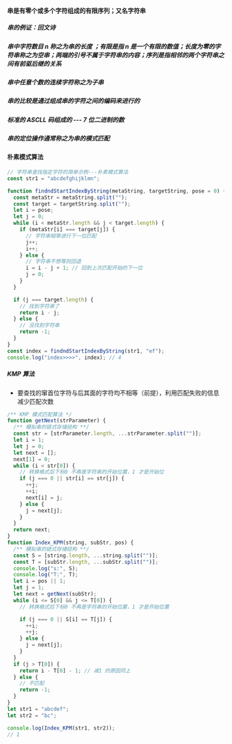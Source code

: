 #### 串是有零个或多个字符组成的有限序列；又名字符串

##### 串的例证：回文诗

##### 串中字符数目 n 称之为串的长度 ；有限是指 n 是一个有限的数值；长度为零的字符串称之为空串；两端的引号不属于字符串的内容；序列是指相邻的两个字符串之间有前驱后继的关系

##### 串中任意个数的连续字符称之为子串

##### 串的比较是通过组成串的字符之间的编码来进行的

##### 标准的 ASCLL 码组成的 --- 7 位二进制的数

##### 串的定位操作通常称之为串的模式匹配

#### 朴素模式算法

```js
// 字符串查找指定字符的简单示例---朴素模式算法
const str1 = "abcdefghijklmn";

function findndStartIndexByString(metaString, targetString, pose = 0) {
  const metaStr = metaString.split("");
  const target = targetString.split("");
  let i = pose;
  let j = 0;
  while (i < metaStr.length && j < target.length) {
    if (metaStr[i] === target[j]) {
      // 字符串相等进行下一位匹配
      j++;
      i++;
    } else {
      // 字符串不想等则回退
      i = i - j + 1; // 回到上次匹配开始的下一位
      j = 0;
    }
  }

  if (j === target.length) {
    // 找到字符串了
    return i - j;
  } else {
    // 没找到字符串
    return -1;
  }
}
const index = findndStartIndexByString(str1, "ef");
console.log("index>>>>", index); // 4
```

##### KMP 算法

- 要查找的窜首位字符与后其面的字符均不相等（前提），利用匹配失败的信息减少匹配次数

```js
/** KMP 模式匹配算法 */
function getNext(strParameter) {
  /** 模拟串的链式存储结构 **/
  const str = [strParameter.length, ...strParameter.split("")];
  let i = 1;
  let j = 0;
  let next = [];
  next[1] = 0;
  while (i < str[0]) {
    // 转换格式后下标0 不再是字符串的开始位置，1 才是开始位
    if (j === 0 || str[i] == str[j]) {
      ++j;
      ++i;
      next[i] = j;
    } else {
      j = next[j];
    }
  }
  return next;
}
function Index_KPM(string, subStr, pos) {
  /** 模拟串的链式存储结构 **/
  const S = [string.length, ...string.split("")];
  const T = [subStr.length, ...subStr.split("")];
  console.log("s:", S);
  console.log("T:", T);
  let i = pos || 1;
  let j = 1;
  let next = getNext(subStr);
  while (i <= S[0] && j <= T[0]) {
    // 转换格式后下标0 不再是字符串的开始位置，1 才是开始位置

    if (j === 0 || S[i] == T[j]) {
      ++i;
      ++j;
    } else {
      j = next[j];
    }
  }
  if (j > T[0]) {
    return i - T[0] - 1; // 减1 的原因同上
  } else {
    // 不匹配
    return -1;
  }
}
let str1 = "abcdef";
let str2 = "bc";

console.log(Index_KPM(str1, str2));
// 1
```
